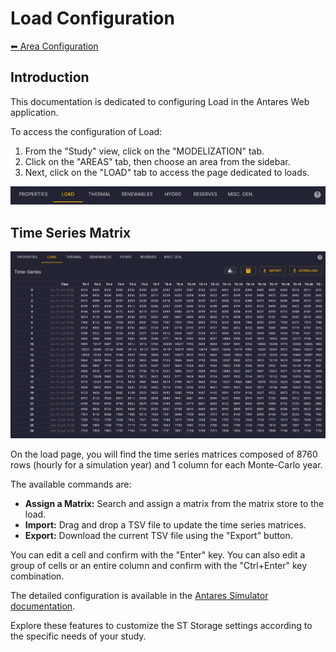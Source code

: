 # Load Configuration

[⬅ Area Configuration](../02-areas.md)

## Introduction

This documentation is dedicated to configuring Load in the Antares Web application.

To access the configuration of Load:

1. From the "Study" view, click on the "MODELIZATION" tab.
2. Click on the "AREAS" tab, then choose an area from the sidebar.
3. Next, click on the "LOAD" tab to access the page dedicated to loads.

![02-load.tab.png](../../../assets/media/user-guide/study/areas/02-load.tab.png)

## Time Series Matrix

![02-load.series.png](../../../assets/media/user-guide/study/areas/02-load.series.png)

On the load page, you will find the time series matrices composed of 8760 rows (hourly for a simulation year)
and 1 column for each Monte-Carlo year.

The available commands are:

- **Assign a Matrix:** Search and assign a matrix from the matrix store to the load.
- **Import:** Drag and drop a TSV file to update the time series matrices.
- **Export:** Download the current TSV file using the "Export" button.

You can edit a cell and confirm with the "Enter" key.
You can also edit a group of cells or an entire column and confirm with the "Ctrl+Enter" key combination.

The detailed configuration is available in the [Antares Simulator documentation](https://antares-simulator.readthedocs.io/en/latest/reference-guide/04-active_windows/#load).

Explore these features to customize the ST Storage settings according to the specific needs of your study.
